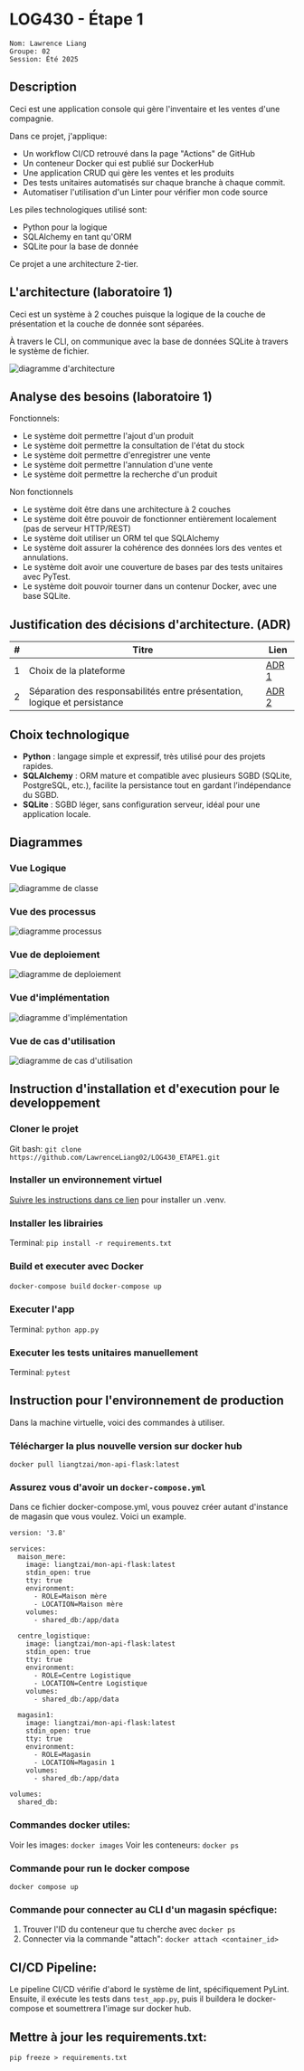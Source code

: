 # LOG430 - Étape 1
```
Nom: Lawrence Liang
Groupe: 02
Session: Été 2025
```

## Description
Ceci est une application console qui gère l'inventaire et les ventes d'une compagnie. 

Dans ce projet, j'applique:
- Un workflow CI/CD retrouvé dans la page "Actions" de GitHub
- Un conteneur Docker qui est publié sur DockerHub
- Une application CRUD qui gère les ventes et les produits
- Des tests unitaires automatisés sur chaque branche à chaque commit.
- Automatiser l'utilisation d'un Linter pour vérifier mon code source

Les piles technologiques utilisé sont:
- Python pour la logique
- SQLAlchemy en tant qu'ORM
- SQLite pour la base de donnée

Ce projet a une architecture 2-tier.

## L'architecture (laboratoire 1)

Ceci est un système à 2 couches puisque la logique de la couche de présentation et la couche de donnée sont séparées. 

À travers le CLI, on communique avec la base de données SQLite à travers le système de fichier.

![diagramme d'architecture](./docs/UML/lab1/architecture.png)

## Analyse des besoins (laboratoire 1)

Fonctionnels:
- Le système doit permettre l'ajout d'un produit
- Le système doit permettre la consultation de l'état du stock
- Le système doit permettre d'enregistrer une vente
- Le système doit permettre l'annulation d'une vente
- Le système doit permettre la recherche d'un produit

Non fonctionnels
- Le système doit être dans une architecture à 2 couches
- Le système doit être pouvoir de fonctionner entièrement localement (pas de serveur HTTP/REST)
- Le système doit utiliser un ORM tel que SQLAlchemy
- Le système doit assurer la cohérence des données lors des ventes et annulations.
- Le système doit avoir une couverture de bases par des tests unitaires avec PyTest.
- Le système doit pouvoir tourner dans un contenur Docker, avec une base SQLite.

## Justification des décisions d'architecture. (ADR)

| # | Titre | Lien |
| - | - | - |
| 1 | Choix de la plateforme | [ADR 1](docs/ADR/ADR1.md)|
| 2 | Séparation des responsabilités entre présentation, logique et persistance | [ADR 2](docs/ADR/ADR2.md)|


## Choix technologique

- **Python** : langage simple et expressif, très utilisé pour des projets rapides.
- **SQLAlchemy** : ORM mature et compatible avec plusieurs SGBD (SQLite, PostgreSQL, etc.), facilite la persistance tout en gardant l’indépendance du SGBD.
- **SQLite** : SGBD léger, sans configuration serveur, idéal pour une application locale.

## Diagrammes

### Vue Logique

![diagramme de classe](./docs/UML/lab2/logique.png)

### Vue des processus

![diagramme processus](./docs/UML/lab2/process.png)

### Vue de deploiement

![diagramme de deploiement](./docs/UML/lab2/deploiement.png)

### Vue d'implémentation

![diagramme d'implémentation](./docs/UML/lab2/implementation.png)

### Vue de cas d'utilisation

![diagramme de cas d'utilisation](./docs/UML/lab2/casutilisation.png)

## Instruction d'installation et d'execution pour le developpement

### Cloner le projet
Git bash: `git clone https://github.com/LawrenceLiang02/LOG430_ETAPE1.git`

### Installer un environnement virtuel
[Suivre les instructions dans ce lien](https://packaging.python.org/en/latest/guides/installing-using-pip-and-virtual-environments/) pour installer un .venv.

### Installer les librairies
Terminal: `pip install -r requirements.txt`

### Build et executer avec Docker
`docker-compose build`
`docker-compose up`

### Executer l'app

Terminal: `python app.py`

### Executer les tests unitaires manuellement

Terminal: `pytest`

## Instruction pour l'environnement de production

Dans la machine virtuelle, voici des commandes à utiliser.

### Télécharger la plus nouvelle version sur docker hub

`docker pull liangtzai/mon-api-flask:latest`

### Assurez vous d'avoir un `docker-compose.yml`

Dans ce fichier docker-compose.yml, vous pouvez créer autant d'instance de magasin que vous voulez. Voici un example.

```
version: '3.8'

services:
  maison_mere:
    image: liangtzai/mon-api-flask:latest
    stdin_open: true
    tty: true
    environment:
      - ROLE=Maison mère
      - LOCATION=Maison mère
    volumes:
      - shared_db:/app/data

  centre_logistique:
    image: liangtzai/mon-api-flask:latest
    stdin_open: true
    tty: true
    environment:
      - ROLE=Centre Logistique
      - LOCATION=Centre Logistique
    volumes:
      - shared_db:/app/data

  magasin1:
    image: liangtzai/mon-api-flask:latest
    stdin_open: true
    tty: true
    environment:
      - ROLE=Magasin
      - LOCATION=Magasin 1
    volumes:
      - shared_db:/app/data

volumes:
  shared_db:

```

### Commandes docker utiles:
Voir les images: `docker images`
Voir les conteneurs: `docker ps`

### Commande pour run le docker compose
`docker compose up`

### Commande pour connecter au CLI d'un magasin spécfique:
1. Trouver l'ID du conteneur que tu cherche avec `docker ps`
2. Connecter via la commande "attach": `docker attach <container_id>`

## CI/CD Pipeline:

Le pipeline CI/CD vérifie d'abord le système de lint, spécifiquement PyLint. Ensuite, il exécute les tests dans `test_app.py`, puis il buildera le docker-compose et soumettrera l'image sur docker hub.

## Mettre à jour les requirements.txt:

`pip freeze > requirements.txt`


